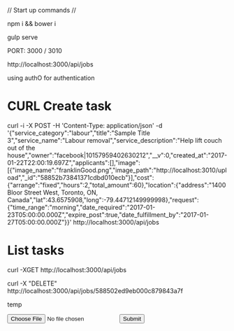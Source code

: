 // Start up commands //

npm i && bower i

gulp serve

PORT: 3000 / 3010

http://localhost:3000/api/jobs

using authO for authentication

# CURL Create task
curl -i -X POST -H 'Content-Type: application/json' -d '{"service_category":"labour","title":"Sample Title 3","service_name":"Labour removal","service_description":"Help lift couch out of the house","owner":"facebook|10157959402630212","__v":0,"created_at":"2017-01-22T22:00:19.697Z","applicants":[],"image":[{"image_name":"franklinGood.png","image_path":"http://localhost:3010/upload","_id":"58852b73841371cdbd010ecb"}],"cost":{"arrange":"fixed","hours":2,"total_amount":60},"location":{"address":"1400 Bloor Street West, Toronto, ON, Canada","lat":43.6575908,"long":-79.44712149999998},"request":{"time_range":"morning","date_required":"2017-01-23T05:00:00.000Z","expire_post":true,"date_fulfillment_by":"2017-01-27T05:00:00.000Z"}}' http://localhost:3000/api/jobs

# List tasks
curl -XGET http://localhost:3000/api/jobs

curl -X "DELETE" http://localhost:3000/api/jobs/588502ed9eb000c879843a7f


temp

<form method="post" enctype="multipart/form-data" action="/upload">
    <input type="file" name="file">
    <input type="submit" value="Submit">
</form>